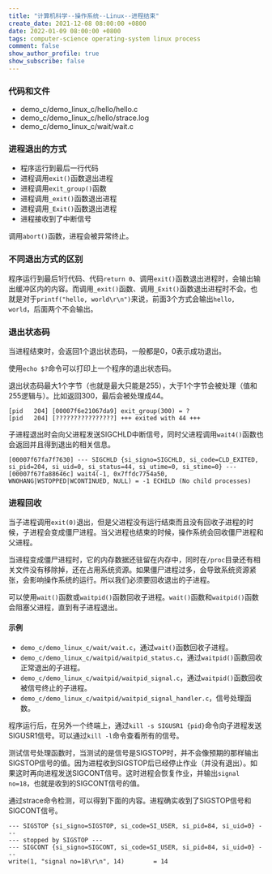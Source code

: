 ```yaml
---
title: "计算机科学--操作系统--Linux--进程结束"
create_date: 2021-12-08 08:00:00 +0800
date: 2022-01-09 08:00:00 +0800
tags: computer-science operating-system linux process
comment: false
show_author_profile: true
show_subscribe: false
---
```


### 代码和文件

- demo_c/demo_linux_c/hello/hello.c
- demo_c/demo_linux_c/hello/strace.log
- demo_c/demo_linux_c/wait/wait.c

### 进程退出的方式

- 程序运行到最后一行代码
- 进程调用`exit()`函数退出进程
- 进程调用`exit_group()`函数
- 进程调用`_exit()`函数退出进程
- 进程调用`_Exit()`函数退出进程
- 进程接收到了中断信号

调用`abort()`函数，进程会被异常终止。

### 不同退出方式的区别

程序运行到最后1行代码、代码`return 0`、调用`exit()`函数退出进程时，会输出输出缓冲区内的内容。而调用`_exit()`函数、调用`_Exit()`函数退出进程时不会。也就是对于`printf("hello, world\r\n")`来说，前面3个方式会输出`hello, world`，后面两个不会输出。

### 退出状态码

当进程结束时，会返回1个退出状态码，一般都是0，0表示成功退出。

使用`echo $?`命令可以打印上一个程序的退出状态码。

退出状态码最大1个字节（也就是最大只能是255），大于1个字节会被处理（值和255逻辑与）。比如返回300，最后会被处理成44。

```
[pid   204] [00007f6e21067da9] exit_group(300) = ?
[pid   204] [????????????????] +++ exited with 44 +++
```

子进程退出时会向父进程发送SIGCHLD中断信号，同时父进程调用`wait4()`函数也会返回并且得到退出的相关信息。

```
[00007f67fa7f7630] --- SIGCHLD {si_signo=SIGCHLD, si_code=CLD_EXITED, si_pid=204, si_uid=0, si_status=44, si_utime=0, si_stime=0} ---
[00007f67fa88646c] wait4(-1, 0x7ffdc7754a50, WNOHANG|WSTOPPED|WCONTINUED, NULL) = -1 ECHILD (No child processes)
```

### 进程回收

当子进程调用`exit(0)`退出，但是父进程没有运行结束而且没有回收子进程的时候，子进程会变成僵尸进程。当父进程也结束的时候，操作系统会回收僵尸进程和父进程。

当进程变成僵尸进程时，它的内存数据还驻留在内存中，同时在`/proc`目录还有相关文件没有移除掉，还在占用系统资源。如果僵尸进程过多，会导致系统资源紧张，会影响操作系统的运行。所以我们必须要回收退出的子进程。

可以使用`wait()`函数或`waitpid()`函数回收子进程。`wait()`函数和`waitpid()`函数会阻塞父进程，直到有子进程退出。

#### 示例

- `demo_c/demo_linux_c/wait/wait.c`，通过`wait()`函数回收子进程。
- `demo_c/demo_linux_c/waitpid/waitpid_status.c`，通过`waitpid()`函数回收正常退出的子进程。
- `demo_c/demo_linux_c/waitpid/waitpid_signal.c`，通过`waitpid()`函数回收被信号终止的子进程。
- `demo_c/demo_linux_c/waitpid/waitpid_signal_handler.c`，信号处理函数。

程序运行后，在另外一个终端上，通过`kill -s SIGUSR1 {pid}`命令向子进程发送SIGUSR1信号。可以通过`kill -l`命令查看所有的信号。

测试信号处理函数时，当测试的是信号是SIGSTOP时，并不会像预期的那样输出SIGSTOP信号的值。因为进程收到SIGSTOP后已经停止作业（并没有退出）。如果这时再向进程发送SIGCONT信号。这时进程会恢复作业，并输出`signal no=18`，也就是收到的SIGCONT信号的值。

通过strace命令检测，可以得到下面的内容。进程确实收到了SIGSTOP信号和SIGCONT信号。

```
--- SIGSTOP {si_signo=SIGSTOP, si_code=SI_USER, si_pid=84, si_uid=0} ---
--- stopped by SIGSTOP ---
--- SIGCONT {si_signo=SIGCONT, si_code=SI_USER, si_pid=84, si_uid=0} ---
write(1, "signal no=18\r\n", 14)        = 14
```